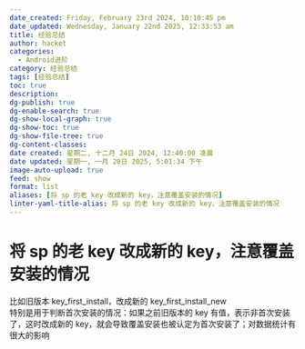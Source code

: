 ```yaml
---
date_created: Friday, February 23rd 2024, 10:10:45 pm
date_updated: Wednesday, January 22nd 2025, 12:33:53 am
title: 经验总结
author: hacket
categories:
  - Android进阶
category: 经验总结
tags: [经验总结]
toc: true
description: 
dg-publish: true
dg-enable-search: true
dg-show-local-graph: true
dg-show-toc: true
dg-show-file-tree: true
dg-content-classes: 
date created: 星期二, 十二月 24日 2024, 12:40:00 凌晨
date updated: 星期一, 一月 20日 2025, 5:01:34 下午
image-auto-upload: true
feed: show
format: list
aliases: [将 sp 的老 key 改成新的 key，注意覆盖安装的情况]
linter-yaml-title-alias: 将 sp 的老 key 改成新的 key，注意覆盖安装的情况
---
```


# 将 sp 的老 key 改成新的 key，注意覆盖安装的情况

比如旧版本 key_first_install，改成新的 key_first_install_new<br />特别是用于判断首次安装的情况：如果之前旧版本的 key 有值，表示非首次安装了，这时改成新的 key，就会导致覆盖安装也被认定为首次安装了；对数据统计有很大的影响
